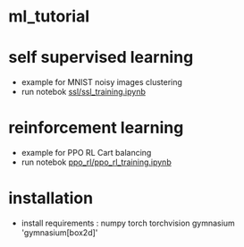 # ml_tutorial

# self supervised learning

- example for MNIST noisy images clustering
- run notebok [ssl/ssl_training.ipynb](ssl/ssl_training.ipynb)

# reinforcement learning

- example for PPO RL Cart balancing 
- run notebok [ppo_rl/ppo_rl_training.ipynb](ppo_rl/rl_training.ipynb)


# installation 

- install requirements : numpy torch torchvision gymnasium 'gymnasium[box2d]'
